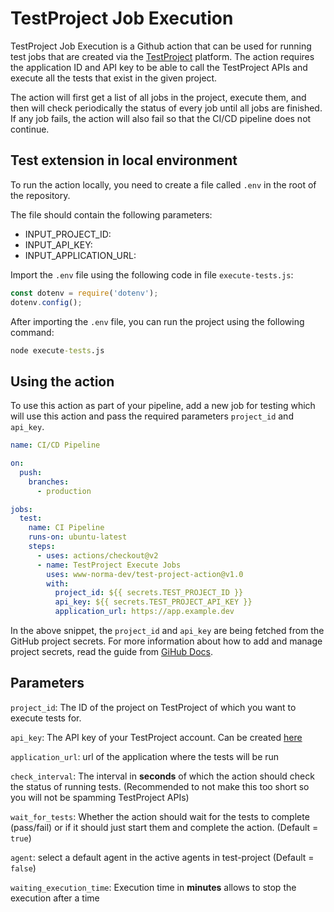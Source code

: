 # TestProject Job Execution
TestProject Job Execution is a Github action that can be used for running test jobs that are created via the [TestProject](https://testproject.io) platform. The action requires the application ID and API key to be able to call the TestProject APIs and execute all the tests that exist in the given project.

The action will first get a list of all jobs in the project, execute them, and then will check periodically the status of every job until all jobs are finished. If any job fails, the action will also fail so that the CI/CD pipeline does not continue.


## Test extension in local environment

To run the action locally, you need to create a file called `.env` in the root of the repository. 

The file should contain the following parameters:
  - INPUT_PROJECT_ID: <your project ID>
  - INPUT_API_KEY: <your API key>
  - INPUT_APPLICATION_URL: <your application url>

Import the `.env` file using the following code in file `execute-tests.js`:
  
  ```js
  const dotenv = require('dotenv');
  dotenv.config();
  ```

After importing the `.env` file, you can run the project using the following command:
  
  ```cmd
  node execute-tests.js
  ```

## Using the action
To use this action as part of your pipeline, add a new job for testing which will use this action and pass the required parameters `project_id` and `api_key`.
```yaml
name: CI/CD Pipeline

on: 
  push: 
    branches:
      - production

jobs:
  test:
    name: CI Pipeline
    runs-on: ubuntu-latest
    steps:
      - uses: actions/checkout@v2
      - name: TestProject Execute Jobs
        uses: www-norma-dev/test-project-action@v1.0
        with:
          project_id: ${{ secrets.TEST_PROJECT_ID }}
          api_key: ${{ secrets.TEST_PROJECT_API_KEY }}
          application_url: https://app.example.dev
```

In the above snippet, the `project_id` and `api_key` are being fetched from the GitHub project secrets. For more information about how to add and manage project secrets, read the guide from [GiHub Docs](https://docs.github.com/en/actions/security-guides/encrypted-secrets).

## Parameters
`project_id`: The ID of the project on TestProject of which you want to execute tests for.

`api_key`: The API key of your TestProject account. Can be created [here](https://app.testproject.io/#/integrations/api)

`application_url`: url of the application where the tests will be run

`check_interval`: The interval in **seconds** of which the action should check the status of running tests. (Recommended to not make this too short so you will not be spamming TestProject APIs)

`wait_for_tests`: Whether the action should wait for the tests to complete (pass/fail) or if it should just start them and complete the action. (Default = `true`)

`agent`: select a default agent in the active agents in test-project (Default = `false`)

`waiting_execution_time`: Execution time in **minutes**  allows to stop the execution after a time 